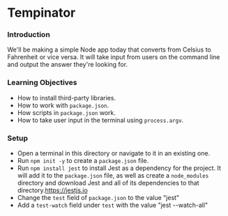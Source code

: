 # Tempinator

### Introduction

We'll be making a simple Node app today that converts from Celsius to Fahrenheit or vice versa. It will take input from users on the command line and output the answer they're looking for.

### Learning Objectives

- How to install third-party libraries.
- How to work with `package.json`.
- How scripts in `package.json` work.
- How to take user input in the terminal using `process.argv`.

### Setup

- Open a terminal in this directory or navigate to it in an existing one.
- Run `npm init -y` to create a `package.json` file.
- Run `npm install jest` to install Jest as a dependency for the project. It will add it to the `package.json` file, as well as create a `node_modules` directory and download Jest and all of its dependencies to that directory.https://jestjs.io
- Change the `test` field of `package.json` to the value "jest"
- Add a `test-watch` field under `test` with the value "jest --watch-all"